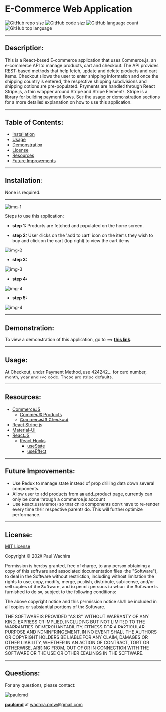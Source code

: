 # E-Commerce Web Application
  ![GitHub repo size](https://img.shields.io/github/repo-size/paulcmd/e_commerce?style=for-the-badge) ![GitHub code size](https://img.shields.io/github/languages/code-size/paulcmd/e_commerce?color=gold&style=for-the-badge) ![GitHub language count](https://img.shields.io/github/languages/count/paulcmd/e_commerce?color=green&style=for-the-badge) ![GitHub top language](https://img.shields.io/github/languages/top/paulcmd/e_commerce?color=red&style=for-the-badge)

---

## Description:
This is a React-based E-commerce application that uses Commerce.js, an e-commerce API to manage products, cart and checkout. The API provides REST-based methods that help fetch, update and delete products and cart items. Checkout allows the user to enter shipping information and once the shipping country is entered, the respective shipping subdivisions and shipping options are pre-populated. Payments are handled through React Stripe.js, a thin wrapper around Stripe and Stripe Elements. Stripe is a library for building payment flows. See the [usage](#usage) or [demonstration](#demonstration) sections for a more detailed explanation on how to use this application.

---

## Table of Contents:
* [Installation](#installation)
* [Usage](#usage)
* [Demonstration](#demonstration)
* [License](#license)
* [Resources](#resources)
* [Future Improvements](#future-improvements)

---

## Installation:
None is required.

---


![img-1](src/assets/images/readme-imgs/home-page.png)

Steps to use this application:
* __step 1:__ Products are fetched and populated on the home screen.

* __step 2:__ User clicks on the 'add to cart' icon on the items they wish to buy and click on the cart (top right) to view the cart items

![img-2](src/assets/images/readme-imgs/cart.png)

* __step 3:__ 

![img-3](src/assets/images/readme-imgs/shipping-address.png)

* __step 4:__ 

![img-4](src/assets/images/readme-imgs/checkout.png)

* __step 5:__ 

![img-4](src/assets/images/readme-imgs/checkout-final.png)

---

## Demonstration:
To view a demonstration of this application, go to ==> __[this link](https://react-ecommercejs.netlify.app/)__.

---

## Usage:
At Checkout, under Payment Method, use 424242... for card number, month, year and cvc code. These are stripe defaults.

---

## Resources:
* [CommerceJS](https://commercejs.com/product/ecommerce-api)
	- [CommerJS Products](https://commercejs.com/docs/sdk/products)
    - [CommerceJS Checkout](https://commercejs.com/docs/sdk/checkout)
* [React Stripe.js](https://stripe.com/docs/stripe-js/react)
* [Material-UI](https://material-ui.com/)
* [ReactJS](https://reactjs.org/docs/getting-started.html)
  * [React Hooks](https://reactjs.org/docs/hooks-intro.html)
    - [useState](https://reactjs.org/docs/hooks-state.html)
    - [useEffect](https://reactjs.org/docs/hooks-effect.html)


---


## Future Improvements:
* Use Redux to manage state instead of prop drilling data down several components.
* Allow user to add products from an add_product page, currently can only be done through a commerce.js account
* Use React.useMemo() so that child components don't have to re-render every time their respective parents do. This will further optimize performance.

---

## License:
[MIT License](https://opensource.org/licenses/MIT)

Copyright © 2020 Paul Wachira

Permission is hereby granted, free of charge, to any person obtaining a copy
of this software and associated documentation files (the "Software"), to deal
in the Software without restriction, including without limitation the rights
to use, copy, modify, merge, publish, distribute, sublicense, and/or sell
copies of the Software, and to permit persons to whom the Software is
furnished to do so, subject to the following conditions:

The above copyright notice and this permission notice shall be included in all
copies or substantial portions of the Software.

THE SOFTWARE IS PROVIDED "AS IS", WITHOUT WARRANTY OF ANY KIND, EXPRESS OR
IMPLIED, INCLUDING BUT NOT LIMITED TO THE WARRANTIES OF MERCHANTABILITY,
FITNESS FOR A PARTICULAR PURPOSE AND NONINFRINGEMENT. IN NO EVENT SHALL THE
AUTHORS OR COPYRIGHT HOLDERS BE LIABLE FOR ANY CLAIM, DAMAGES OR OTHER
LIABILITY, WHETHER IN AN ACTION OF CONTRACT, TORT OR OTHERWISE, ARISING FROM,
OUT OF OR IN CONNECTION WITH THE SOFTWARE OR THE USE OR OTHER DEALINGS IN THE
SOFTWARE.

---


## Questions: 
For any questions, please contact:

![paulcmd](https://github.com/paulcmd.png?size=80) 

__[paulcmd](https://github.com/paulcmd)__ at wachira.pmw@gmail.com